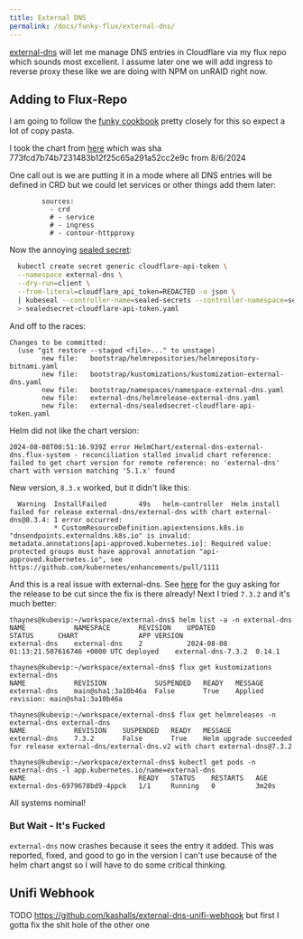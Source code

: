 ```yaml
---
title: External DNS
permalink: /docs/funky-flux/external-dns/
---
```


[external-dns](https://github.com/kubernetes-sigs/external-dns) will let me manage DNS entries in Cloudflare via my flux repo which sounds most excellent. I assume later one we will add ingress to reverse proxy these like we are doing with NPM on unRAID right now.

## Adding to Flux-Repo

I am going to follow the [funky cookbook](https://geek-cookbook.funkypenguin.co.nz/kubernetes/external-dns/) pretty closely for this so expect a lot of copy pasta.

I took the chart from [here](https://github.com/bitnami/charts/blob/main/bitnami/external-dns/values.yaml) which was sha 773fcd7b74b7231483b12f25c65a291a52cc2e9c from 8/6/2024

One call out is we are putting it in a mode where all DNS entries will be defined in CRD but we could let services or other things add them later:

```
        sources:
          - crd
          # - service
          # - ingress
          # - contour-httpproxy
```

Now the annoying [sealed secret](https://geek-cookbook.funkypenguin.co.nz/kubernetes/sealed-secrets/):

```bash
  kubectl create secret generic cloudflare-api-token \
  --namespace external-dns \
  --dry-run=client \
  --from-literal=cloudflare_api_token=REDACTED -o json \
  | kubeseal --controller-name=sealed-secrets --controller-namespace=sealed-secrets --cert pub-cert.pem \
  > sealedsecret-cloudflare-api-token.yaml
```

And off to the races:

```git
Changes to be committed:
  (use "git restore --staged <file>..." to unstage)
        new file:   bootstrap/helmrepositories/helmrepository-bitnami.yaml
        new file:   bootstrap/kustomizations/kustomization-external-dns.yaml
        new file:   bootstrap/namespaces/namespace-external-dns.yaml
        new file:   external-dns/helmrelease-external-dns.yaml
        new file:   external-dns/sealedsecret-cloudflare-api-token.yaml
```

Helm did not like the chart version:

```
2024-08-08T00:51:16.939Z error HelmChart/external-dns-external-dns.flux-system - reconciliation stalled invalid chart reference: failed to get chart version for remote reference: no 'external-dns' chart with version matching '5.1.x' found
```

New version, `8.3.x` worked, but it didn't like this:

```
  Warning  InstallFailed        49s   helm-controller  Helm install failed for release external-dns/external-dns with chart external-dns@8.3.4: 1 error occurred:
           * CustomResourceDefinition.apiextensions.k8s.io "dnsendpoints.externaldns.k8s.io" is invalid: metadata.annotations[api-approved.kubernetes.io]: Required value: protected groups must have approval annotation "api-approved.kubernetes.io", see https://github.com/kubernetes/enhancements/pull/1111
```

And this is a real issue with external-dns. See [here](https://github.com/kubernetes-sigs/external-dns/issues/4657) for the guy asking for the release to be cut since the fix is there already! Next I tried `7.3.2` and it's much better:

```
thaynes@kubevip:~/workspace/external-dns$ helm list -a -n external-dns
NAME        	NAMESPACE   	REVISION	UPDATED                                	STATUS  	CHART             	APP VERSION
external-dns	external-dns	2       	2024-08-08 01:13:21.507616746 +0000 UTC	deployed	external-dns-7.3.2	0.14.1     
```

```
thaynes@kubevip:~/workspace/external-dns$ flux get kustomizations external-dns
NAME        	REVISION          	SUSPENDED	READY	MESSAGE                              
external-dns	main@sha1:3a10b46a	False    	True 	Applied revision: main@sha1:3a10b46a	
```

```
thaynes@kubevip:~/workspace/external-dns$ flux get helmreleases -n external-dns external-dns
NAME        	REVISION	SUSPENDED	READY	MESSAGE                                                                                       
external-dns	7.3.2   	False    	True 	Helm upgrade succeeded for release external-dns/external-dns.v2 with chart external-dns@7.3.2	
```

```
thaynes@kubevip:~/workspace/external-dns$ kubectl get pods -n external-dns -l app.kubernetes.io/name=external-dns
NAME                            READY   STATUS    RESTARTS   AGE
external-dns-6979678bd9-4ppck   1/1     Running   0          3m20s
```

All systems nominal!

### But Wait - It's Fucked

`external-dns` now crashes because it sees the entry it added. This was reported, fixed, and good to go in the version I can't use because of the helm chart angst so I will have to do some critical thinking. 

## Unifi Webhook

TODO https://github.com/kashalls/external-dns-unifi-webhook but first I gotta fix the shit hole of the other one